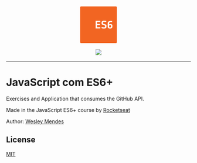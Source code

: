 <p align="center">
    <a href="https://github.com/WesGtoX/curso-js-es6">
        <img src="curso-javascript-es6.svg" alt="JavaScript com ES6+" title="JavaScript com ES6+" width="100">
    </a>
</p>

<p align="center">
    <a href="https://app.netlify.com/sites/cjs-es6-ghapi/deploys" alt="Netlify Status">
        <img src="https://api.netlify.com/api/v1/badges/e9735cc3-03e8-4fa2-b2fc-1a10b783e312/deploy-status" />
    </a>
</p>

-----------------

# JavaScript com ES6+

Exercises and Application that consumes the GitHub API.

Made in the JavaScript ES6+ course by [Rocketseat](https://rocketseat.com.br/)

Author: [Wesley Mendes](https://github.com/WesGtoX)

## License ##

[MIT](LICENSE)
